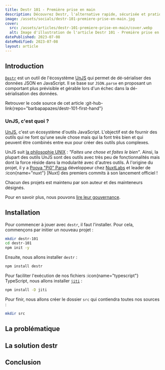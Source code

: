 ```yaml
---
title: Destr 101 - Première prise en main
description: Découvrez Destr, l'alternative rapide, sécurisée et pratique à JSON.parse.
image: /assets/socials/destr-101-premiere-prise-en-main.jpg
cover:
  src: /assets/articles/destr-101-premiere-prise-en-main/cover.webp
  alt: Image d'illustration de l'article Destr 101 - Première prise en main
datePublished: 2023-07-08
dateModified: 2023-07-08
layout: article
---
```


## Introduction

[`Destr`](https://github.com/unjs/destr) est un outil de l'écosystème [UnJS](https://unjs.io) qui permet de dé-sérialiser des données JSON en JavaScript. Il se base sur `JSON.parse` en proposant un comportant plus prévisible et gérable lors d'un échec dans la dé-sérialisation des données.

Retrouver le code source de cet article :git-hub-link{repo="barbapapazes/destr-101-first-hand"}

### UnJS, c'est quoi ?

[UnJS](https://unjs.io), c'est un écosystème d'outils JavaScript. L'objectif est de fournir des outils qui ne font qu'une seule chose mais qui la font très bien et qui peuvent être combinés entre eux pour créer des outils plus complexes.

UnJS suit [la philosophie UNIX](http://www.catb.org/~esr/writings/taoup/html/ch01s06.html) : _"Faites une chose et faites le bien"_. Ainsi, la plupart des outils UnJS sont des outils avec très peu de fonctionnalités mais dont la force réside dans la modularité avec d'autres outils. À l'origine du projet, il y a [Pooya "Pi0" Parsa](https://github.com/pi0) développeur chez [NuxtLabs](https://github.com/nuxtlabs) et leader de :icon{name="nuxt"} [Nuxt] des premiers commits à son lancement officiel !

Chacun des projets est maintenu par son auteur et des mainteneurs désignés.

Pour en savoir plus, nous pouvons [lire leur gouvernance](https://github.com/unjs/governance).

## Installation

Pour commencer à jouer avec `destr`, il faut l'installer. Pour cela, commençons par initier un nouveau projet :

```bash
mkdir destr-101
cd destr-101
npm init -y
```

Ensuite, nous allons installer `destr` :

```bash
npm install destr
```

Pour faciliter l'exécution de nos fichiers :icon{name="typescript"} TypeScript, nous allons installer [`jiti`](https://github.com/unjs/jiti) :

```bash
npm install -D jiti
```

<!-- :another-article{name="jiti-101-premiere-prise-en-main"} -->

Pour finir, nous allons créer le dossier `src` qui contiendra toutes nos sources :

```bash
mkdir src
```

## La problématique

<!-- il faut faire un fichier pour montrer tous les soucis et comment c'est chiant -->

## La solution destr

<!-- faire assez court -->

<!-- parler des résultats des benchmark (mais que en vrai, pas le choix) -->

## Conclusion
